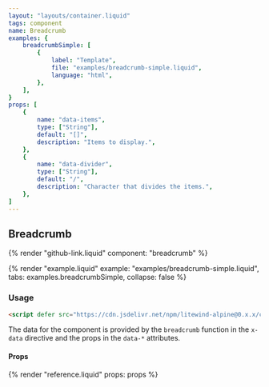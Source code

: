```yaml
---
layout: "layouts/container.liquid"
tags: component
name: Breadcrumb
examples: {
    breadcrumbSimple: [
        {
            label: "Template",
            file: "examples/breadcrumb-simple.liquid",
            language: "html",
        },
    ],
}
props: [
    {
        name: "data-items",
        type: ["String"],
        default: "[]",
        description: "Items to display.",
    },
    {
        name: "data-divider",
        type: ["String"],
        default: "/",
        description: "Character that divides the items.",
    },
]
---
```

## Breadcrumb

{% render "github-link.liquid" component: "breadcrumb" %}

{% render "example.liquid" example: "examples/breadcrumb-simple.liquid", tabs: examples.breadcrumbSimple, collapse: false %}

### Usage

```html
<script defer src="https://cdn.jsdelivr.net/npm/litewind-alpine@0.x.x/components/breadcrumb/dist/cdn.min.js"></script>
```

The data for the component is provided by the `breadcrumb` function in the `x-data` directive and the props in the `data-*` attributes.

#### Props

{% render "reference.liquid" props: props %}
